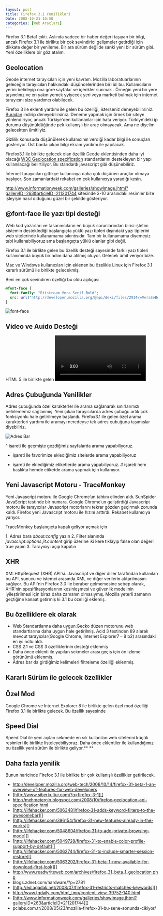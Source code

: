 ```yaml
---
layout: post
title: Firefox 3.1 Yenilikleri
Date: 2008-10-21 10:50
categories: [Web Araçları]
---
```


Firefox 3.1 Beta1 çıktı. Aslında sadece bir haber değeri taşıyan bir
bilgi, ancak Firefox 3.1 ile birlikte bir çok sevindirici gelişmeler
getirdiği için dikkate değer bir yenileme. Bir ara sürüm değilde sanki
yeni bir sürüm gibi. Yeni özelliklere bir göz atalım.

## Geolocation

Geode internet tarayıcıları için yeni kavram. Mozilla laboratuarlarının
geleceğin tarayıcıları hakkındaki düşüncelerinden biri idi bu.
Kullanıcıların yerini belirleyip ona göre sayfalar ve içerikler sunmak .
Örneğin yeni bir yere taşındınız ve en yakın yemek yyiyecek yeri veya
marketi bulmak için internet tarayıcını size yardımcı olabilecek.

Firefox 3 ile eklenti yardımı ile gelen bu özelliği, isterseniz
deneyebilirsiniz. [Buradan][] indirip deneyebilirsiniz. Deneme yapmak
için örnek bir siteye yönlendiriyor, ancak Türkiye'den kullananlar için
hata veriyor. Türkiye'deki ip durumu düşünüldüğünde pek kullanışlı bir
araç olmayacak. Ama ne diyelim gelecekten ümitliyiz.

Gizlilik konusuda düşünülerek kullanıcının verdiği kadar bilgi ile
sonuçları gösteriyor. Üst barda çıkan bilgi ekranı yardımı ile
yapılacak.

Firefox3.1 ile birlikte gelecek olan özellik Geode eklentisinden daha
iyi olacağı [W3C Geolocation specification][] standartlarını destekleyen
bir yapı kullanılacağı belirtiliyor. Bu standardı javascript gibi
düşünebiliriz.

İnternet tarayıcıları gittikçe kullanıcıya daha çok düşünen araçlar
olmaya başlıyor. Son zamanlardaki rekabet en çok kullanıcıya yaradığı
kesin.

http://www.informationweek.com/galleries/showImage.jhtml?galleryID=263&articleID=211201744
sitesinde 3-10 arasındaki resimler bize işleyişin nasıl olduğunu güzel
bir şekilde gösteriyor.

## @font-face ile yazı tipi desteği

Web kod yazarları ve tasarımcıların en büyük sorunlarından birisi
işletim sistemin desteklediği başlangıçta yüklü yazı tipleri dışındaki
yazı tiplerini web sitelerinde kullanamama sıkıntısıdır. Tam bir
kullanamama diyemeyiz tabi kullanabiliyoruz ama başlangıçta yüklü
olanlar gibi değil.

Firefox 3.1 ile birlikte gelen bu özellik desteği sayesinde farklı yazı
tipleri kullanımında büyük bir adım daha atılmış oluyor. Gelecek ümit
veriyor bize.

Mac ve Windows kullanıcıları için eklenen bu özelikle Linux için Firefox
3.1 kararlı sürümü ile birlikte gelecekmiş.

Beni en çok sevindiren özelliği bu oldu açıkçası.

```css
@font-face {
  font-family: "Bitstream Vera Serif Bold";
  src: url("http://developer.mozilla.org/@api/deki/files/2934/=VeraSeBd.ttf");
}
```

![][100]

## Video ve Auido Desteği

HTML 5 ile birlikte gelen <video> ve< auido> elemanı desteği Firefox
3.1 ile birlikte geliyor. Bu elemanlar sayesinde görüntülü ve işitsel
öğeleri web sayfalarına eklemek daha basit olacak. Ayrıca Javascript ile
bu nesneleri etkileşimli kullanabileceğiz.

## Adres Çubuğunda Yenilikler

Adres çubuğunda özel karakterler ile arama sağlanarak sınırlarımızı
belirlememiz sağlanmış. Yeni çıkan tarayıcılarda adres çubuğu artık çok
fonksiyonlu hale getirilmeye başlandı. Firefox3.1 ile gelen özel arama
karakterleri yardımı ile aramayı neredeyse tek adres çubuğuna taşımışlar
diyebiliriz.

![][1]

^ işareti ile geçmişte gezdiğimiz sayfalarda arama yapabiliyoruz.
* işareti ile favorimize eklediğimiz sitelerde arama yapabiliyoruz
+ işareti ile eklediğimiz etiketlerde arama yapabiliyoruz.
\# işareti hem başlıkta hemde etiketde arama yapmak için kullanıyor.

## Yeni Javascript Motoru - TraceMonkey

Yeni Javascript motoru ile Google Chrome’un tahtını elinden aldı.
SunSpider JavaScript testinde bir numara. Google Chrome’un geliştirdiği
Javascript motoru ile tarayıcılar Javascript motorlarını tekrar gözden
geçirmek zorunda kaldı. Firefox yeni Javascript motoru ile hızını
arttırdı. Rekabet kullanıcıya yarıyor.

TraceMonkey başlangıçta kapalı geliyor açmak için

​1. Adres bara *about:config* yazın
2. Filter alanında *javascript.options.jit.content* girip üzerine iki
kere tıklayıp false olan değeri true yapın
3. Tarayıcıyı açıp kapatın

## XHR

XMLHttpRequest (XHR) API'si. Javascript ve diğer diller tarafından
kullanılan bu API, sunucu ve istemci arasında XML ve diğer verilerin
aktarılmasını sağlıyor. Bu API'nin Firefox 3.0 ile beraber gelmemesine
sebep olarak, XHR'nin spesifikasyonlarının kesinleşmesi ve güvenlik
modelinin iyileştirilmesi için biraz daha zamanın olmasıymış. Mozilla
yeterli zamanın geçtiğine kanaat getirmiş ki 3.1 bu özelliği eklemiş.

## Bu özelliklere ek olarak

-   Web Standartlarına daha uygun:Gecko düzen motorunu web
    standartlarına daha uygun hale getirilmiş. Acid 3 testinden 89
    alarak mevcut tarayıcılar(Google Chrome, İnternet Explorer7 – 8 b2)
    arasındaki en iyi notu aldı.
-   CSS 2.1 ve CSS 3 özelliklerinin desteği eklenmiş
-   Daha önce eklenti ile yapılan sekmeler arası geçiş için ön izleme
    görünümü eklenmiş.
-   Adres bar da girdiğimiz kelimeleri filtreleme özelliği eklenmiş.

## Kararlı Sürüm ile gelecek özellikler

## Özel Mod

Google Chrome ve Internet Explorer 8 ile birlikte gelen özel mod
özelliği Firefox 3.1 ile birlikte gelecek. Bu özellik sayesinde

## Speed Dial

Speed Dial ile yeni açılan sekmede en sık kullanılan web sitelerini
küçük resimleri ile birlikte listeleyebiliyoruz. Daha önce eklentiler
ile kullandığımız bu özellik yeni sürüm ile birlikte geliyor.**
**

## Daha fazla yenilik

Bunun haricinde Firefox 3.1 ile birlikte bir çok kullanışlı özellikler
getirilecek.

-   http://developer.mozilla.org/web-tech/2008/10/14/firefox-31-beta-1-an-overview-of-features-for-web-developers
-   [http://www.siberkultur.com/?q=firefox-3-1][]
-   http://mehmetergin.blogspot.com/2008/10/firefox-geolocation-api-specification.html
-   [http://lifehacker.com/5063481/firefox-31-adds-keyword-filters-to-the-awesomebar][]
-   [http://lifehacker.com/396154/firefox-31-new-features-already-in-the-works][]
-   [http://lifehacker.com/5048604/firefox-31-to-add-private-browsing-mode][]
-   [http://lifehacker.com/5049728/firefox-31-to-enable-color-profile-support-by-default][]
-   [http://lifehacker.com/5062744/firefox-31-to-include-smarter-session-restore][]
-   [http://lifehacker.com/5063202/firefox-31-beta-1-now-available-for-download-first-look][]
-   http://www.readwriteweb.com/archives/firefox_31_beta_1_geolocation.php
-   blogs.zdnet.com/hardware/?p=2781
-   [http://ed.agadak.net/2008/07/firefox-31-restricts-matches-keywords][]
-   http://www.tgdaily.com/html_tmp/content-view-39752-140.html
-   [http://www.informationweek.com/galleries/showImage.jhtml?galleryID=263&articleID=211201744][]
-   pclabs.com.tr/2008/05/23/mozilla-firefox-31-bu-sene-sonunda-cikiyor/

  [Buradan]: https://people.mozilla.com/%7Edolske/dist/geode/geode-latest.xpi
    "Buradan"
  [W3C Geolocation specification]: http://dev.w3.org/geo/api/spec-source.html
    "W3C Geolocation specification"
  [100]: /images/font_face-300x78.gif
    "font-face"
  [1]: /images/firefox31_adres_bar-300x61.gif
    "Adres Bar"
  [http://www.siberkultur.com/?q=firefox-3-1]: http://www.siberkultur.com/?q=firefox-3-1
  [http://lifehacker.com/5063481/firefox-31-adds-keyword-filters-to-the-awesomebar]: http://lifehacker.com/5063481/firefox-31-adds-keyword-filters-to-the-awesomebar
  [http://lifehacker.com/396154/firefox-31-new-features-already-in-the-works]: http://lifehacker.com/396154/firefox-31-new-features-already-in-the-works
  [http://lifehacker.com/5048604/firefox-31-to-add-private-browsing-mode]: http://lifehacker.com/5048604/firefox-31-to-add-private-browsing-mode
  [http://lifehacker.com/5049728/firefox-31-to-enable-color-profile-support-by-default]: http://lifehacker.com/5049728/firefox-31-to-enable-color-profile-support-by-default
  [http://lifehacker.com/5062744/firefox-31-to-include-smarter-session-restore]: http://lifehacker.com/5062744/firefox-31-to-include-smarter-session-restore
  [http://lifehacker.com/5063202/firefox-31-beta-1-now-available-for-download-first-look]: http://lifehacker.com/5063202/firefox-31-beta-1-now-available-for-download-first-look
  [http://ed.agadak.net/2008/07/firefox-31-restricts-matches-keywords]: http://ed.agadak.net/2008/07/firefox-31-restricts-matches-keywords
  [http://www.informationweek.com/galleries/showImage.jhtml?galleryID=263&articleID=211201744]: http://www.informationweek.com/galleries/showImage.jhtml?galleryID=263&articleID=211201744
